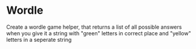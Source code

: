 # Wordle

Create a wordle game helper, that returns a list of all possible answers when you give it a string with "green" letters in correct place and "yellow"
letters in a seperate string
